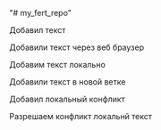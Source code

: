 "# my_fert_repo" 

Добавил текст

Добавили текст через веб браузер

Добавим текст локально

Добавили текст в новой ветке

Добавил локальный конфликт

Разрешаем конфликт локальнй текст
